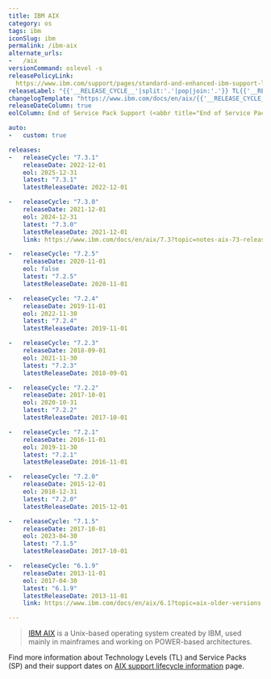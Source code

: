 ```yaml
---
title: IBM AIX
category: os
tags: ibm
iconSlug: ibm
permalink: /ibm-aix
alternate_urls:
-   /aix
versionCommand: oslevel -s
releasePolicyLink: 
  https://www.ibm.com/support/pages/standard-and-enhanced-ibm-support-lifecycle-policies
releaseLabel: "{{'__RELEASE_CYCLE__'|split:'.'|pop|join:'.'}} TL{{'__RELEASE_CYCLE__'|split:'.'|last}}"
changelogTemplate: "https://www.ibm.com/docs/en/aix/{{'__RELEASE_CYCLE__'|split:'.'|pop|join:'.'}}?topic=notes-aix-{{'__RELEASE_CYCLE__'|replace:'.',''}}-release"
releaseDateColumn: true
eolColumn: End of Service Pack Support (<abbr title="End of Service Pack Support">EoSPS</abbr>)

auto:
-   custom: true

releases:
-   releaseCycle: "7.3.1"
    releaseDate: 2022-12-01
    eol: 2025-12-31
    latest: "7.3.1"
    latestReleaseDate: 2022-12-01

-   releaseCycle: "7.3.0"
    releaseDate: 2021-12-01
    eol: 2024-12-31
    latest: "7.3.0"
    latestReleaseDate: 2021-12-01
    link: https://www.ibm.com/docs/en/aix/7.3?topic=notes-aix-73-release

-   releaseCycle: "7.2.5"
    releaseDate: 2020-11-01
    eol: false
    latest: "7.2.5"
    latestReleaseDate: 2020-11-01

-   releaseCycle: "7.2.4"
    releaseDate: 2019-11-01
    eol: 2022-11-30
    latest: "7.2.4"
    latestReleaseDate: 2019-11-01

-   releaseCycle: "7.2.3"
    releaseDate: 2018-09-01
    eol: 2021-11-30
    latest: "7.2.3"
    latestReleaseDate: 2018-09-01

-   releaseCycle: "7.2.2"
    releaseDate: 2017-10-01
    eol: 2020-10-31
    latest: "7.2.2"
    latestReleaseDate: 2017-10-01

-   releaseCycle: "7.2.1"
    releaseDate: 2016-11-01
    eol: 2019-11-30
    latest: "7.2.1"
    latestReleaseDate: 2016-11-01

-   releaseCycle: "7.2.0"
    releaseDate: 2015-12-01
    eol: 2018-12-31
    latest: "7.2.0"
    latestReleaseDate: 2015-12-01

-   releaseCycle: "7.1.5"
    releaseDate: 2017-10-01
    eol: 2023-04-30
    latest: "7.1.5"
    latestReleaseDate: 2017-10-01

-   releaseCycle: "6.1.9"
    releaseDate: 2013-11-01
    eol: 2017-04-30
    latest: "6.1.9"
    latestReleaseDate: 2013-11-01
    link: https://www.ibm.com/docs/en/aix/6.1?topic=aix-older-versions

---
```


> [IBM AIX](https://www.ibm.com/products/aix) is a Unix-based operating system created by IBM, used
> mainly in mainframes and working on POWER-based architectures.

Find more information about Technology Levels (TL) and Service Packs (SP) and their support dates
on [AIX support lifecycle information](https://www.ibm.com/support/pages/aix-support-lifecycle-information)
page.
